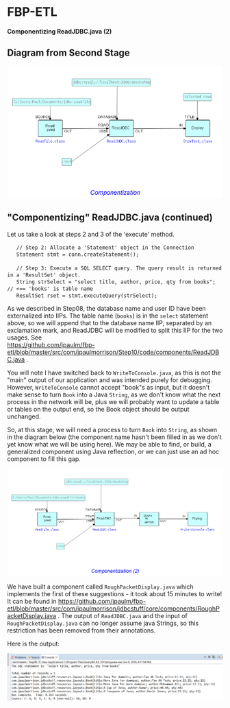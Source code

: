FBP-ETL
=======

#### Componentizing ReadJDBC.java (2)

## Diagram from Second Stage

![Converted to ShowText](https://github.com/jpaulm/fbp-etl/blob/master/src/com/jpaulmorrison/Step08/docs/Step08-2.png "Converted to ShowText")

## "Componentizing" ReadJDBC.java (continued)
     

Let us take a look at steps 2 and 3 of the 'execute' method.
```
   // Step 2: Allocate a 'Statement' object in the Connection
   Statement stmt = conn.createStatement();
			   
   // Step 3: Execute a SQL SELECT query. The query result is returned in a 'ResultSet' object.
   String strSelect = "select title, author, price, qty from books";  // <== 'books' is table name
   ResultSet rset = stmt.executeQuery(strSelect);
```
As we described in Step08, the database name and user ID have been externalized into IIPs.  The table name (`books`) is in the `select` statement above, so we will append that to the database name IIP, separated by an exclamation mark, and ReadJDBC will be modified to split this IIP for the two usages.   See  
https://github.com/jpaulm/fbp-etl/blob/master/src/com/jpaulmorrison/Step10/code/components/ReadJDBC.java .

You will note I have switched back to `WriteToConsole.java`, as this is not the "main" output of our application and was intended purely for debugging.  However, `WriteToConsole` cannot accept "book"s as input, but it doesn't make sense to turn `Book` into a Java `String`, as we don't know what the next process in the network will be, plus we will probably want to update a table or tables on the output end, so the Book object should be output unchanged.  

So, at this stage, we will need a process to turn `Book` into `String`, as shown in the diagram below (the component name hasn't been filled in as we don't yet know what we will be using here). We may be able to find, or build, a generalized component using Java reflection, or we can just use an ad hoc component to fill this gap. 

![Next Phase](https://github.com/jpaulm/fbp-etl/blob/master/src/com/jpaulmorrison/Step10/docs/Step10.png "Next phase")  

We have built a component called `RoughPacketDisplay.java` which implements the first of these suggestions - it took about 15 minutes to write!  It can be found in https://github.com/jpaulm/fbp-etl/blob/master/src/com/jpaulmorrison/jdbcstuff/core/components/RoughPacketDisplay.java .  The output of `ReadJDBC.java` and the input of `RoughPacketDisplay.java` can no longer assume java Strings, so this restriction has been removed from their annotations.

Here is the output:

![Output of RoughPacketDisplay](https://github.com/jpaulm/fbp-etl/blob/master/src/com/jpaulmorrison/Step10/docs/Step10-2.png "Output of RoughPacketDisplay")

